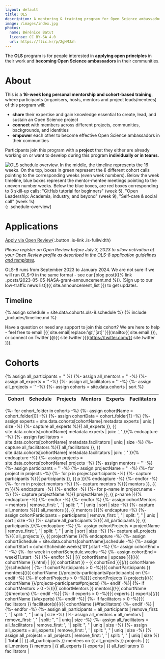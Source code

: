 ```yaml
---
layout: default
title: OLS
description: A mentoring & training program for Open Science ambassadors
image: /images/index.jpg
photos:
  name: Bérénice Batut
  license: CC BY-SA 4.0
  url: https://flic.kr/p/2gHMJah
---
```


The **OLS** program is for people interested in **applying open principles** in their work and **becoming Open Science ambassadors** in their communities.

# About

This is a **16-week long personal mentorship and cohort-based training**, where participants (organisers, hosts, mentors and project leads/mentees) of this program will:
- **share** their expertise and gain knowledge essential to create, lead, and sustain an Open Science project
- **connect** with members across different projects, communities, backgrounds, and identities
- **empower** each other to become effective Open Science ambassadors in their communities

Participants join this program with a **project** that they either are already working on or want to develop during this program **individually or in teams**.

![OLS schedule overview. In the middle, the timeline represents the 16 weeks. On the top, boxes in green represent the 8 different cohort calls pointing to the corresponding weeks (even week numbers). Below the week timeline, blue boxes represent the mentor-mentee meetings pointing to the uneven number weeks. Below the blue boxes, are red boxes corresponding to 3 skill-up calls: "GitHub tutorial for beginners" (week 5), "Open Leadership: Academia, industry, and beyond" (week 9), "Self-care & social call" (week 1s)](/images/schedule.png){: .schedule-overview}

# Applications

[Apply via Open Review](https://openreview.net/group?id=openlifesci.org/Open_Life_Science/2023/Cohort_8){:.button .is-link .is-fullwidth}

*Please register on Open Review before July 3, 2023 to allow activation of your Open Review profile as described in the [OLS-8 application guidelines and templates](https://github.com/open-life-science/application-forms).*

OLS-8 runs from September 2023 to January 2024. We are not sure if we will run OLS-9 in the same format - see our [blog post]({% link _posts/2023-05-05-NASA-grant-announcement.md %}). [Sign up to our low-traffic news list]({{ site.announcement_list }}) to get updates. 

## Timeline

{% assign schedule = site.data.cohorts.ols-8.schedule %}
{% include _includes/timeline.md %}

Have a question or need any support to join this cohort?
We are here to help - feel free to email [{{ site.email|replace:'@','[at]' }}](mailto:{{ site.email }}), or connect on Twitter [@{{ site.twitter }}](https://twitter.com/{{ site.twitter }}).

# Cohorts
{% assign all_participants = '' %}
{%- assign all_mentors = '' -%}
{%- assign all_experts = '' -%}
{%- assign all_facilitators = '' -%}
{%- assign all_projects = '' -%}
{%- assign cohorts = site.data.cohorts | sort %}

| Cohort | Schedule | Projects | Mentors | Experts | Facilitators |
| --- | --- | --- | --- | --- | --- |
{%- for cohort_folder in cohorts -%}
  {%- assign cohortName = cohort_folder[0] -%}
  {%- assign cohortData = cohort_folder[1] -%}
  {%- assign experts = site.data.cohorts[cohortName].metadata.experts | uniq | size -%}
  {%- capture all_experts %}{{ all_experts }}, {{ site.data.cohorts[cohortName].metadata.experts | join: ', ' }}{% endcapture -%}
  {%- assign facilitators = site.data.cohorts[cohortName].metadata.facilitators | uniq | size -%}
  {%- capture all_facilitators %}{{ all_facilitators }}, {{ site.data.cohorts[cohortName].metadata.facilitators | join: ', ' }}{% endcapture -%}
  {%- assign projects = site.data.cohorts[cohortName].projects -%}
  {%- assign mentors = '' -%}
  {%- assign participants = '' -%}
  {%- assign projectName = '' -%}
  {%- for project in projects -%}
      {%- for p in project.participants -%}
          {%- capture participants %}{{ participants }}, {{ p }}{% endcapture -%}
      {%- endfor -%}
      {%- for m in project.mentors -%}
          {%- capture mentors %}{{ mentors }}, {{ m }}{% endcapture -%}
      {%- endfor -%}
      {%- for p-name in project.name -%}
          {%- capture projectName %}{{ projectName }}, {{ p-name }}{% endcapture -%}
      {%- endfor -%}
  {%- endfor %}
  {%- assign cohortMentors = mentors | remove_first: ', ' | split: ", " | uniq | sort | size -%}
  {%- capture all_mentors %}{{ all_mentors }}, {{ mentors }}{% endcapture -%}
  {%- assign cohortParticipants = participants | remove_first: ', ' | split: ", " | uniq | sort | size -%}
  {%- capture all_participants %}{{ all_participants }}, {{ participants }}{% endcapture -%}
  {%- assign cohortProjects = projectName | remove_first: ', ' | split: ", " | uniq | sort | size -%}
  {%- capture all_projects %}{{ all_projects }}, {{ projectName }}{% endcapture -%}
  {%- assign cohortSchedule = site.data.cohorts[cohortName].schedule -%}
  {%- assign cohortStart = cohortSchedule.weeks['01'].start -%}
  {%- assign cohortEnd = '' -%}
  {%- for week in cohortSchedule.weeks -%}
      {%- assign cohortEnd = week[1].start -%}
  {%- endfor %}
| [{{ cohortName | upcase }}](/{{ cohortName }}.html) | [{{ cohortStart }} - {{ cohortEnd }}](/{{ cohortName }}/schedule) | {%- if cohortParticipants > 0 -%}[{{ cohortParticipants }} mentees](/{{ cohortName }}/projects-participants#participants) on {%- endif -%} {%- if cohortProjects > 0 -%}[{{ cohortProjects }} projects](/{{ cohortName }}/projects-participants#projects) {%- endif -%}| {%- if cohortMentors > 0 -%}[{{ cohortMentors }} mentors](/{{ cohortName }}#mentors) {%- endif -%}| {%- if experts > 0 -%}[{{ experts }} experts](/{{ cohortName }}#experts) {%- endif -%}| {%- if facilitators > 0 -%}[{{ facilitators }} facilitator(s)](/{{ cohortName }}#facilitators) {%- endif -%} |
{%- endfor -%}
{%- assign all_participants = all_participants | remove_first: ', ' | split: ", " | uniq | size -%}
{%- assign all_mentors = all_mentors | remove_first: ', ' | split: ", " | uniq | size -%}
{%- assign all_facilitators = all_facilitators | remove_first: ', ' | split: ", " | uniq | size -%}
{%- assign all_experts = all_experts | remove_first: ', ' | split: ", " | uniq | size -%}
{% assign all_projects = all_projects | remove_first: ', ' | split: ", " | uniq | size %}
| **Total** | | {{ all_participants }} mentees on {{ all_projects }} projects | {{ all_mentors }} mentors | {{ all_experts }} experts | {{ all_facilitators }} facilitators |
